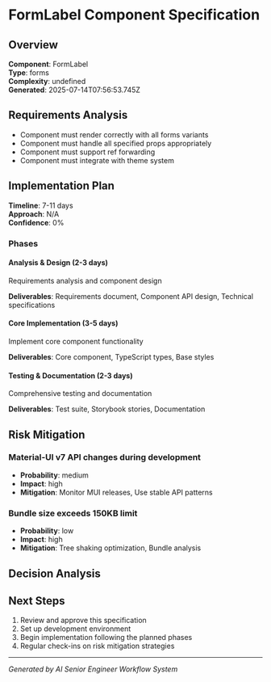 # FormLabel Component Specification

## Overview
**Component**: FormLabel  
**Type**: forms  
**Complexity**: undefined  
**Generated**: 2025-07-14T07:56:53.745Z

## Requirements Analysis
- Component must render correctly with all forms variants
- Component must handle all specified props appropriately
- Component must support ref forwarding
- Component must integrate with theme system

## Implementation Plan
**Timeline**: 7-11 days  
**Approach**: N/A  
**Confidence**: 0%

### Phases
#### Analysis & Design (2-3 days)
Requirements analysis and component design

**Deliverables**: Requirements document, Component API design, Technical specifications

#### Core Implementation (3-5 days)
Implement core component functionality

**Deliverables**: Core component, TypeScript types, Base styles

#### Testing & Documentation (2-3 days)
Comprehensive testing and documentation

**Deliverables**: Test suite, Storybook stories, Documentation

## Risk Mitigation
### Material-UI v7 API changes during development
- **Probability**: medium
- **Impact**: high
- **Mitigation**: Monitor MUI releases, Use stable API patterns

### Bundle size exceeds 150KB limit
- **Probability**: low
- **Impact**: high
- **Mitigation**: Tree shaking optimization, Bundle analysis

## Decision Analysis


## Next Steps
1. Review and approve this specification
2. Set up development environment
3. Begin implementation following the planned phases
4. Regular check-ins on risk mitigation strategies

---
*Generated by AI Senior Engineer Workflow System*

